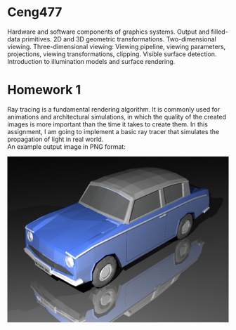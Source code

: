 # Ceng477
Hardware and software components of graphics systems. Output and filled-data primitives.  2D and 3D geometric transformations. Two-dimensional viewing. Three-dimensional viewing: Viewing pipeline, viewing parameters, projections, viewing transformations, clipping. Visible surface detection. Introduction to illumination models and surface rendering.

# Homework 1
Ray tracing is a fundamental rendering algorithm. It is commonly used for animations and architectural simulations, in which the quality of the created images is more important than the time
it takes to create them. In this assignment, I am going to implement a basic ray tracer that
simulates the propagation of light in real world.  
An example output image in PNG format:

![example image](https://github.com/beyzacapraz/Ceng477/blob/main/HW1/inputs/Car.png?raw=true)


